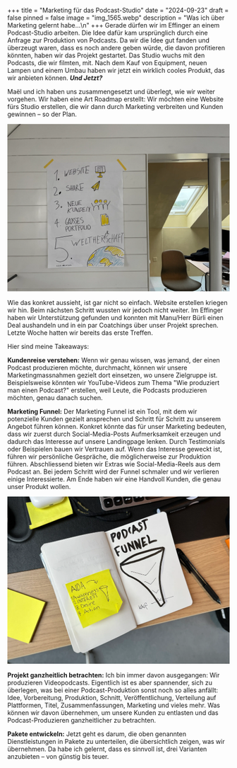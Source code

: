 +++
title = "Marketing für das Podcast-Studio"
date = "2024-09-23"
draft = false
pinned = false
image = "img_1565.webp"
description = "Was ich über Marketing gelernt habe...\n"
+++
Gerade dürfen wir im Effinger an einem Podcast-Studio arbeiten. Die Idee dafür kam ursprünglich durch eine Anfrage zur Produktion von Podcasts. Da wir die Idee gut fanden und überzeugt waren, dass es noch andere geben würde, die davon profitieren könnten, haben wir das Projekt gestartet. Das Studio wuchs mit den Podcasts, die wir filmten, mit. Nach dem Kauf von Equipment, neuen Lampen und einem Umbau haben wir jetzt ein wirklich cooles Produkt, das wir anbieten können. ***Und Jetzt?***

Maël und ich haben uns zusammengesetzt und überlegt, wie wir weiter vorgehen. Wir haben eine Art Roadmap erstellt: Wir möchten eine Website fürs Studio erstellen, die wir dann durch Marketing verbreiten und Kunden gewinnen – so der Plan. 

![](img_1565.webp)

Wie das konkret aussieht, ist gar nicht so einfach. Website erstellen kriegen wir hin. Beim nächsten Schritt wussten wir jedoch nicht weiter. Im Effinger haben wir Unterstützung gefunden und konnten mit Manu/Herr Bürli einen Deal aushandeln und in ein par Coatchings über unser Projekt sprechen. Letzte Woche hatten wir bereits das erste Treffen. 

Hier sind meine Takeaways:

**Kundenreise verstehen:**
Wenn wir genau wissen, was jemand, der einen Podcast produzieren möchte, durchmacht, können wir unsere Marketingmassnahmen gezielt dort einsetzen, wo unsere Zielgruppe ist. Beispielsweise könnten wir YouTube-Videos zum Thema "Wie produziert man einen Podcast?" erstellen, weil Leute, die Podcasts produzieren möchten, genau danach suchen.

**Marketing Funnel:**
Der Marketing Funnel ist ein Tool, mit dem wir potenzielle Kunden gezielt ansprechen und Schritt für Schritt zu unserem Angebot führen können. Konkret könnte das für unser Marketing bedeuten, dass wir zuerst durch Social-Media-Posts Aufmerksamkeit erzeugen und dadurch das Interesse auf unsere Landingpage lenken. Durch Testimonials oder Beispielen bauen wir Vertrauen auf. Wenn das Interesse geweckt ist, führen wir persönliche Gespräche, die möglicherweise zur Produktion führen. Abschliessend bieten wir Extras wie Social-Media-Reels aus dem Podcast an. Bei jedem Schritt wird der Funnel schmaler und wir verlieren einige Interessierte. Am Ende haben wir eine Handvoll Kunden, die genau unser Produkt wollen.

![](img_1568.webp)

**Projekt ganzheitlich betrachten:**
Ich bin immer davon ausgegangen: Wir produzieren Videopodcasts. Eigentlich ist es aber spannender, sich zu überlegen, was bei einer Podcast-Produktion sonst noch so alles anfällt: Idee, Vorbereitung, Produktion, Schnitt, Veröffentlichung, Verteilung auf Plattformen, Titel, Zusammenfassungen, Marketing und vieles mehr. Was können wir davon übernehmen, um unsere Kunden zu entlasten und das Podcast-Produzieren ganzheitlicher zu betrachten.

**Pakete entwickeln:**
Jetzt geht es darum, die oben genannten Dienstleistungen in Pakete zu unterteilen, die übersichtlich zeigen, was wir übernehmen. Da habe ich gelernt, dass es sinnvoll ist, drei Varianten anzubieten – von günstig bis teuer.
